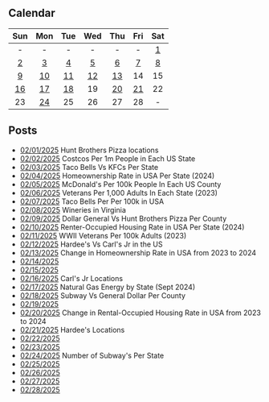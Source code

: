 ## Calendar

|Sun|Mon|Tue|Wed|Thu|Fri|Sat|
|:-:|:-:|:-:|:-:|:-:|:-:|:-:|
| - | - | - | - | - | - |[1](../../projects/restaurants/Hunt_Brothers_Per_State/)|
|[2](../../projects/stores/Costcos_Per_State/)|[3](../../projects/versus/Taco_Bells_Vs_KFCs_Per_State/)|[4](../../projects/economics/Homeownership_Rate_Per_State_2024/)|[5](../../projects/restaurants/McDonalds_Per_Capita/)|[6](../../projects/demography/Veteran_Per_Capita_2023/)|[7](../../projects/restaurants/Taco_Bells_Per_State_Per_Capita/)|[8](../../projects/alcohol/Wineries_In_Virginia/)|
|[9](../../projects/versus/Dollar_General_Vs_Hunt_Brothers_Counties/)|[10](../../projects/economics/Rental_Rate_Per_State_2024/)|[11](../../projects/history/WWII_Veterans_Per_Capita/)|[12](../../projects/versus/Carls_Jr_Vs_Hardees_Per_State/)|[13](../../projects/economics/Homeownership_Rate_Change_2023_2024)|14|15|
|[16](../../projects/restaurants/CarlsJr_Per_State/)|[17](../../projects/economics/Percent_Energy_from_Natural_Gas_Per_State/)|[18](../../projects/versus/Subway_Vs_Dollar_Generals/)|19|[20](../../projects/economics/Rental_Rate_Change_2023_2024/)|[21](../../projects/restaurants/Hardees_Per_State/)|22|
|23|[24](../../projects/restaurants/Subways_Per_State/)|25|26|27|28|-|

## Posts

* [02/01/2025](../../projects/restaurants/Hunt_Brothers_Per_State/) Hunt Brothers Pizza locations
* [02/02/2025](../../projects/stores/Costcos_Per_State/) Costcos Per 1m People in Each US State
* [02/03/2025](../../projects/versus/Taco_Bells_Vs_KFCs_Per_State/) Taco Bells Vs KFCs Per State
* [02/04/2025](../../projects/economics/Homeownership_Rate_Per_State_2024/) Homeownership Rate in USA Per State (2024)
* [02/05/2025](../../projects/restaurants/McDonalds_Per_Capita/) McDonald's Per 100k People In Each US County
* [02/06/2025](../../projects/demography/Veteran_Per_Capita_2023/) Veterans Per 1,000 Adults In Each State (2023)
* [02/07/2025](../../projects/restaurants/Taco_Bells_Per_State_Per_Capita/) Taco Bells Per Per 100k in USA
* [02/08/2025](../../projects/alcohol/Wineries_In_Virginia/) Wineries in Virginia
* [02/09/2025](../../projects/versus/Dollar_General_Vs_Hunt_Brothers_Counties/) Dollar General Vs Hunt Brothers Pizza Per County
* [02/10/2025](../../projects/economics/Rental_Rate_Per_State_2024/) Renter-Occupied Housing Rate in USA Per State (2024)
* [02/11/2025](../../projects/history/WWII_Veterans_Per_Capita/) WWII Veterans Per 100k Adults (2023)
* [02/12/2025](../../projects/versus/Carls_Jr_Vs_Hardees_Per_State/) Hardee's Vs Carl's Jr in the US
* [02/13/2025](../../projects/economics/Homeownership_Rate_Change_2023_2024) Change in Homeownership Rate in USA from 2023 to 2024
* [02/14/2025]()
* [02/15/2025]()
* [02/16/2025](../../projects/restaurants/CarlsJr_Per_State/) Carl's Jr Locations
* [02/17/2025](../../projects/economics/Percent_Energy_from_Natural_Gas_Per_State/) Natural Gas Energy by State (Sept 2024)
* [02/18/2025](../../projects/versus/Subway_Vs_Dollar_Generals/) Subway Vs General Dollar Per County
* [02/19/2025]()
* [02/20/2025](../../projects/economics/Rental_Rate_Change_2023_2024/) Change in Rental-Occupied Housing Rate in USA from 2023 to 2024
* [02/21/2025](../../projects/restaurants/Hardees_Per_State/) Hardee's Locations
* [02/22/2025]()
* [02/23/2025]()
* [02/24/2025](../../projects/restaurants/Subways_Per_State/) Number of Subway's Per State
* [02/25/2025]()
* [02/26/2025]()
* [02/27/2025]()
* [02/28/2025]()
